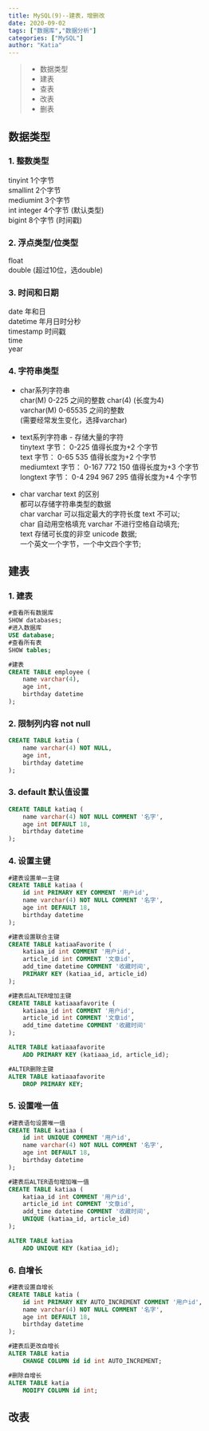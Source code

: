 ```yaml
---
title: MySQL(9)--建表，增删改
date: 2020-09-02
tags: ["数据库","数据分析"]
categories: ["MySQL"]
author: "Katia"
---
```




> * 数据类型
> * 建表
> * 查表
> * 改表
> * 删表
<!--more-->


## 数据类型

### 1. 整数类型  
tinyint 1个字节   
smallint 2个字节    
mediumint 3个字节     
int integer 4个字节 (默认类型)    
bigint 8个字节 (时间戳)  
	 
### 2. 浮点类型/位类型  
float   
double (超过10位，选double)
  
### 3. 时间和日期
date  年和日  
datetime  年月日时分秒  
timestamp 时间戳  
time   
year   

### 4. 字符串类型  
* char系列字符串  
char(M) 0-225 之间的整数  char(4) (长度为4)  
varchar(M) 0-65535 之间的整数  
(需要经常发生变化，选择varchar)
  
* text系列字符串 - 存储大量的字符  
tinytext 字节： 0-225  值得长度为+2 个字节   
text 字节： 0-65 535  值得长度为+2 个字节   
mediumtext 字节： 0-167 772 150  值得长度为+3 个字节   
longtext 字节： 0-4 294 967 295  值得长度为+4 个字节   

* char varchar text 的区别  
都可以存储字符串类型的数据  
char varchar 可以指定最大的字符长度 text 不可以;   
char  自动用空格填充  varchar 不进行空格自动填充;  
text 存储可长度的非空 unicode 数据;  
一个英文一个字节，一个中文四个字节;  


## 建表

### 1. 建表
```sql
#查看所有数据库
SHOW databases;
#进入数据库
USE database;
#查看所有表
SHOW tables;

#建表
CREATE TABLE employee (
	name varchar(4),
	age int,
	birthday datetime
);
```

### 2. 限制列内容 not null
```sql
CREATE TABLE katia (
	name varchar(4) NOT NULL,
	age int,
	birthday datetime
);
```

### 3. default 默认值设置
```sql
CREATE TABLE katiaq (
	name varchar(4) NOT NULL COMMENT '名字',
	age int DEFAULT 18,
	birthday datetime
);
```

### 4. 设置主键
```sql
#建表设置单一主键
CREATE TABLE katiaa (
	id int PRIMARY KEY COMMENT '用户id',
	name varchar(4) NOT NULL COMMENT '名字',
	age int DEFAULT 18,
	birthday datetime
);

#建表设置联合主键
CREATE TABLE katiaaFavorite (
	katiaa_id int COMMENT '用户id',
	article_id int COMMENT '文章id',
	add_time datetime COMMENT '收藏时间',
	PRIMARY KEY (katiaa_id, article_id)
);

#建表后ALTER增加主键
CREATE TABLE katiaaafavorite (
	katiaaa_id int COMMENT '用户id',
	article_id int COMMENT '文章id',
	add_time datetime COMMENT '收藏时间'
);

ALTER TABLE katiaaafavorite
	ADD PRIMARY KEY (katiaaa_id, article_id);

#ALTER删除主键
ALTER TABLE katiaaafavorite
	DROP PRIMARY KEY;
```

### 5. 设置唯一值

```sql
#建表语句设置唯一值
CREATE TABLE katiaa (
	id int UNIQUE COMMENT '用户id',
	name varchar(4) NOT NULL COMMENT '名字',
	age int DEFAULT 18,
	birthday datetime
);

#建表后ALTER语句增加唯一值
CREATE TABLE katiaa (
	katiaa_id int COMMENT '用户id',
	article_id int COMMENT '文章id',
	add_time datetime COMMENT '收藏时间',
	UNIQUE (katiaa_id, article_id)
);

ALTER TABLE katiaa
	ADD UNIQUE KEY (katiaa_id);
```


### 6. 自增长
```sql
#建表设置自增长
CREATE TABLE katia (
	id int PRIMARY KEY AUTO_INCREMENT COMMENT '用户id',
	name varchar(4) NOT NULL COMMENT '名字',
	age int DEFAULT 18,
	birthday datetime
);

#建表后更改自增长
ALTER TABLE katia
	CHANGE COLUMN id id int AUTO_INCREMENT;

#删除自增长
ALTER TABLE katia
	MODIFY COLUMN id int;
```
## 改表